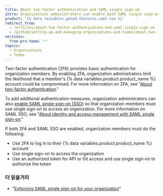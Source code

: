```yaml
---
title: About two-factor authentication and SAML single sign-on
intro: Organizations administrators can enable both SAML single sign-on and two-factor authentication to add additional authentication measures for their organization members.
product: '{% data reusables.gated-features.saml-sso %}'
redirect_from:
  - /articles/about-two-factor-authentication-and-saml-single-sign-on
  - /github/setting-up-and-managing-organizations-and-teams/about-two-factor-authentication-and-saml-single-sign-on
versions:
  free-pro-team: '*'
topics:
  - Organizations
  - Teams
---
```


Two-factor authentication (2FA) provides basic authentication for organization members. By enabling 2FA, organization administrators limit the likelihood that a member's {% data variables.product.product_name %} account could be compromised. For more information on 2FA, see "[About two-factor authentication](/articles/about-two-factor-authentication)."

To add additional authentication measures, organization administrators can also [enable SAML single sign-on (SSO)](/articles/enabling-and-testing-saml-single-sign-on-for-your-organization) so that organization members must use single sign-on to access an organization. For more information on SAML SSO, see "[About identity and access management with SAML single sign-on](/articles/about-identity-and-access-management-with-saml-single-sign-on)."

If both 2FA and SAML SSO are enabled, organization members must do the following:
- Use 2FA to log in to their {% data variables.product.product_name %} account
- Use single sign-on to access the organization
- Use an authorized token for API or Git access and use single sign-on to authorize the token

### 더 읽을거리

- "[Enforcing SAML single sign-on for your organization](/articles/enforcing-saml-single-sign-on-for-your-organization)"
